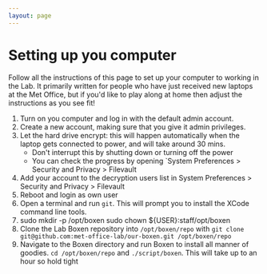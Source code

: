 ```yaml
---
layout: page
---
```


Setting up you computer
=======================

Follow all the instructions of this page to set up your computer to working in the Lab. It primarily written for people who have just received new laptops at the Met Office, but if you'd like to play along at home then adjust the instructions as you see fit!

1. Turn on you computer and log in with the default admin account.
1. Create a new account, making sure that you give it admin privileges.
1. Let the hard drive encrypt: this will happen automatically when the laptop gets connected to power, and will take around 30 mins.
	* Don't interrupt this by shutting down or turning off the power
	* You can check the progress by opening `System Preferences > Security and Privacy > Filevault
1. Add your account to the decryption users list in System Preferences > Security and Privacy > Filevault
1. Reboot and login as own user
1. Open a terminal and run `git`. This will prompt you to install the XCode command line tools.
1.
    sudo mkdir -p /opt/boxen
    sudo chown ${USER}:staff/opt/boxen
1. Clone the Lab Boxen repository into `/opt/boxen/repo` with `git clone git@github.com:met-office-lab/our-boxen.git /opt/boxen/repo`
1. Navigate to the Boxen directory and run Boxen to install all manner of goodies. `cd /opt/boxen/repo` and `./script/boxen`. This will take up to an hour so hold tight 
